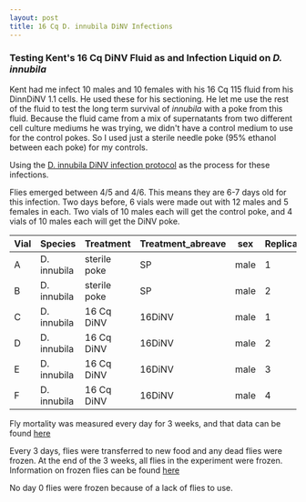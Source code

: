 ```yaml
---
layout: post
title: 16 Cq D. innubila DiNV Infections 
---
```


### Testing Kent's 16 Cq DiNV Fluid as and Infection Liquid on _D. innubila_

Kent had me infect 10 males and 10 females with his 16 Cq 115 fluid from his DinnDiNV 1.1 cells. He used these for his sectioning. He let me use the rest of the fluid to test the long term survival of _innubila_ with a poke from this fluid. Because the fluid came from a mix of supernatants from two different cell culture mediums he was trying, we didn't have a control medium to use for the control pokes. So I used just a sterile needle poke (95% ethanol between each poke) for my controls. 

Using the [D. innubila DiNV infection protocol](https://docs.google.com/document/d/191HoBdHh4KhIpoBTmma_ANXZZ6_2NZV3igZB3zYP5ig/edit) as the process for these infections. 

Flies emerged between 4/5 and 4/6. This means they are 6-7 days old for this infection. Two days before, 6 vials were made out with 12 males and 5 females in each. Two vials of 10 males each will get the control poke, and 4 vials of 10 males each will get the DiNV poke. 

| Vial | Species     | Treatment    | Treatment_abreave | sex  | Replicate | Day_emerged | Day_Infected | time_infected | fly_age  | Original_N_number |
|------|-------------|--------------|-------------------|------|-----------|-------------|--------------|---------------|----------|-------------------|
| A    | D. innubila | sterile poke | SP                | male | 1         | 4/5-4/6     | 20230412     | 11:50         | 6-7 days | 10                |
| B    | D. innubila | sterile poke | SP                | male | 2         | 4/5-4/6     | 20230412     | 11:58         | 6-7 days | 10                |
| C    | D. innubila | 16 Cq DiNV   | 16DiNV            | male | 1         | 4/5-4/6     | 20230412     | 12:05         | 6-7 days | 10                |
| D    | D. innubila | 16 Cq DiNV   | 16DiNV            | male | 2         | 4/5-4/6     | 20230412     | 12:12         | 6-7 days | 10                |
| E    | D. innubila | 16 Cq DiNV   | 16DiNV            | male | 3         | 4/5-4/6     | 20230412     | 12:17         | 6-7 days | 10                |
| F    | D. innubila | 16 Cq DiNV   | 16DiNV            | male | 4         | 4/5-4/6     | 20230412     | 12:24         | 6-7 days | 10                |

Fly mortality was measured every day for 3 weeks, and that data can be found [here](https://docs.google.com/spreadsheets/d/18KNHkRjMwRqvosEb8KE3kL12_xCppiUBnDBcZm3Z48U/edit#gid=0)

Every 3 days, flies were transferred to new food and any dead flies were frozen. At the end of the 3 weeks, all flies in the experiment were frozen. Information on frozen flies can be found [here](https://docs.google.com/spreadsheets/d/1F5xgs2-ox0CoioZDPFfX4IOE5FqKJZDU2kMEcGIRiwQ/edit#gid=0)

No day 0 flies were frozen because of a lack of flies to use. 